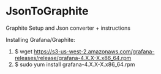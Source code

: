 # JsonToGraphite
Graphite Setup and Json converter + instructions

Installing Grafana/Graphite:

1. $ wget https://s3-us-west-2.amazonaws.com/grafana-releases/release/grafana-4.X.X-X.x86_64.rpm
2. $ sudo yum install grafana-4.X.X-X.x86_64.rpm 
